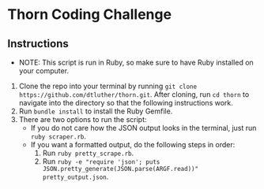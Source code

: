 # Thorn Coding Challenge
## Instructions
* NOTE: This script is run in Ruby, so make sure to have Ruby installed on your computer.
1) Clone the repo into your terminal by running `git clone https://github.com/dtluther/thorn.git`. After cloning, run `cd thorn` to navigate into the directory so that the following instructions work.
2) Run `bundle install` to install the Ruby Gemfile.
3) There are two options to run the script:
    * If you do not care how the JSON output looks in the terminal, just run `ruby scraper.rb`.
    * If you want a formatted output, do the following steps in order:
        1) Run `ruby pretty_scrape.rb`.
        2) Run `ruby -e "require 'json'; puts JSON.pretty_generate(JSON.parse(ARGF.read))" pretty_output.json`.

